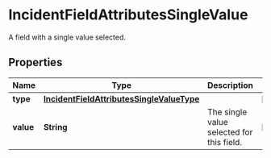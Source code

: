 

# IncidentFieldAttributesSingleValue

A field with a single value selected.
## Properties

Name | Type | Description | Notes
------------ | ------------- | ------------- | -------------
**type** | [**IncidentFieldAttributesSingleValueType**](IncidentFieldAttributesSingleValueType.md) |  |  [optional]
**value** | **String** | The single value selected for this field. |  [optional]



